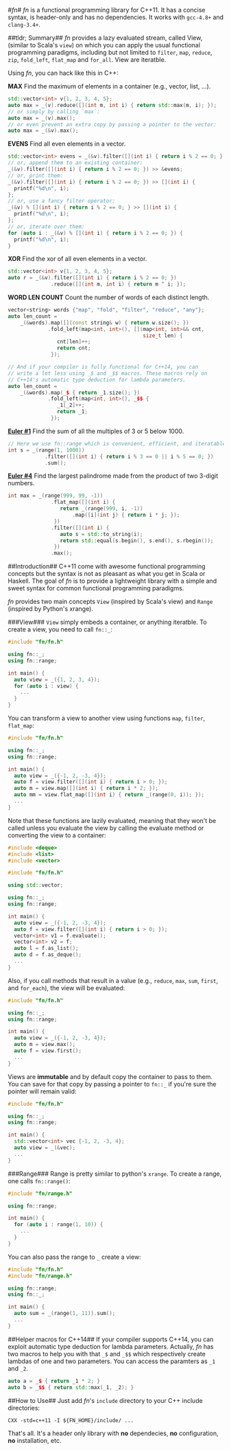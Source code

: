 #_fn_#
_fn_ is a functional programming library for C++11. It has a concise
syntax, is header-only and has no dependencies. It works with `gcc-4.8+`
and `clang-3.4+`.

##tldr; Summary##
_fn_ provides a lazy evaluated stream, called View, (similar to Scala's
`view`) on which you can apply the usual functional programming
paradigms, including but not limited to `filter`, `map`, `reduce`,
`zip`, `fold_left`, `flat_map` and `for_all`. View are iteratble.

Using _fn_, you can hack like this in C++:

**MAX** Find the maximum of elements in a container (e.g., vector, list,
...).
```c++
std::vector<int> v{1, 2, 3, 4, 5};
auto max = _(v).reduce([](int m, int i) { return std::max(m, i); });
// or simply by calling `max`:
auto max = _(v).max();
// or even prevent an extra copy by passing a pointer to the vector:
auto max = _(&v).max();
```

**EVENS** Find all even elements in a vector.
```c++
std::vector<int> evens = _(&v).filter([](int i) { return i % 2 == 0; });
// or, append them to an existing container:
_(&v).filter([](int i) { return i % 2 == 0; }) >> &evens;
// or, print them:
_(&v).filter([](int i) { return i % 2 == 0; }) >> [](int i) {
  printf("%d\n", i);
};
// or, use a fancy filter operator:
_(&v) % [](int i) { return i % 2 == 0; } >> [](int i) {
  printf("%d\n", i);
};
// or, iterate over them:
for (auto i : _(&v) % [](int i) { return i % 2 == 0; }) {
  printf("%d\n", i);
}
```

**XOR** Find the xor of all even elements in a vector.
```c++
std::vector<int> v{1, 2, 3, 4, 5};
auto r = _(&v).filter([](int i) { return i % 2 == 0; })
              .reduce([](int m, int i) { return m ^ i; });
```

**WORD LEN COUNT** Count the number of words of each distinct length.
```C++
vector<string> words {"map", "fold", "filter", "reduce", "any"};
auto len_count =
    _(&words).map([](const string& w) { return w.size(); })
             .fold_left(map<int, int>(), [](map<int, int>&& cnt,
                                            size_t len) {
                cnt[len]++;
                return cnt;
              });

// And if your compiler is fully functional for C++14, you can
// write a lot less using _$ and _$$ macros. These macros rely on
// C++14's automatic type deduction for lambda parameters.
auto len_count =
    _(&words).map(_$ { return _1.size(); })
             .fold_left(map<int, int>(), _$$ {
                _1[_2]++;
                return _1;
              });
```

**[Euler #1][1]** Find the sum of all the multiples of 3 or 5 below
1000.
```c++
// Here we use fn::range which is convenient, efficient, and iteratable.
int s = _(range(1, 1000))
            .filter([](int i) { return i % 3 == 0 || i % 5 == 0; })
            .sum();
```

**[Euler #4][2]** Find the largest palindrome made from the product of
two 3-digit numbers.
```c++
int max = _(range(999, 99, -1))
              .flat_map([](int i) {
                 return _(range(999, i, -1))
                     .map([i](int j) { return i * j; });
               })
              .filter([](int i) {
                 auto s = std::to_string(i);
                 return std::equal(s.begin(), s.end(), s.rbegin());
               })
              .max();
```

##Introduction##
C++11 come with awesome functional programming concepts but the syntax
is not as pleasant as what you get in Scala or Haskell. The goal of _fn_
is to provide a lightweight library with a simple and sweet syntax for
common functional programming paradigms.

_fn_ provides two main concepts `View` (inspired by Scala's view) and
`Range` (inspired by Python's xrange).

###View###
`View` simply embeds a container, or anything iteratble. To create a
view, you need to call `fn::_`:

```c++
#include "fn/fn.h"

using fn::_;
using fn::range;

int main() {
  auto view = _({1, 2, 3, 4});
  for (auto i : view) {
    ...
  }
}
```

You can transform a view to another view using functions `map`,
`filter`, `flat_map`:
```c++
#include "fn/fn.h"

using fn::_;
using fn::range;

int main() {
  auto view = _({-1, 2, -3, 4});
  auto f = view.filter([](int i) { return i > 0; });
  auto m = view.map([](int i) { return i * 2; });
  auto mm = view.flat_map([](int i) { return _(range(0, i)); });
  ...
}
```

Note that these functions are lazily evaluated, meaning that they won't
be called unless you evaluate the view by calling the evaluate method or
converting the view to a container:
```c++
#include <deque>
#include <list>
#include <vector>

#include "fn/fn.h"

using std::vector;

using fn::_;
using fn::range;

int main() {
  auto view = _({-1, 2, -3, 4});
  auto f = view.filter([](int i) { return i > 0; });
  vector<int> v1 = f.evaluate();
  vector<int> v2 = f;
  auto l = f.as_list();
  auto d = f.as_deque();
  ...
}
```

Also, if you call methods that result in a value (e.g., `reduce`, `max`,
`sum`, `first`, and `for_each`), the view will be evaluated:
```c++
#include "fn/fn.h"

using fn::_;
using fn::range;

int main() {
  auto view = _({-1, 2, -3, 4});
  auto m = view.max();
  auto f = view.first();
  ...
}
```

Views are **immutable** and by default copy the container to pass to
them. You can save for that copy by passing a pointer to `fn::_` if
you're sure the pointer will remain valid:
```c++
#include "fn/fn.h"

using fn::_;
using fn::range;

int main() {
  std::vector<int> vec {-1, 2, -3, 4};
  auto view = _(&vec);
  ...
}
```

###Range###
Range is pretty similar to python's `xrange`. To create a range, one
calls `fn::range()`:
```c++
#include "fn/range.h"

using fn::range;

int main() {
  for (auto i : range(1, 10)) {
    ...
  }
}

```

You can also pass the range to `_` create a view:
```c++
#include "fn/fn.h"
#include "fn/range.h"

using fn::range;
using fn::_;

int main() {
  auto sum = _(range(1, 11)).sum();
  ...
}

```

##Helper macros for C++14##
If your compiler supports C++14, you can exploit automatic type
deduction for lambda parameters. Actually, _fn_ has two macros to help
you with that `_$` and `_$$` which respectively create lambdas of one
and two parameters. You can access the paramters as `_1` and `_2`.
```c++
auto a = _$ { return _1 * 2; }
auto b = _$$ { return std::max(_1, _2); }
```

##How to Use##
Just add _fn_'s `include` directory to your C++ include directories:
```
CXX -std=c++11 -I ${FN_HOME}/include/ ...
```
That's all. It's a header only library with **no** dependecies, **no**
configuration, **no** installation, etc.




  [1]: http://projecteuler.net/problem=1
  [2]: http://projecteuler.net/problem=4
